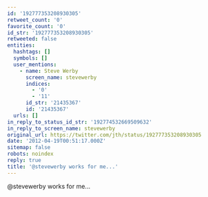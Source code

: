 ```yaml
---
id: '192777353208930305'
retweet_count: '0'
favorite_count: '0'
id_str: '192777353208930305'
retweeted: false
entities:
  hashtags: []
  symbols: []
  user_mentions:
    - name: Steve Werby
      screen_name: stevewerby
      indices:
        - '0'
        - '11'
      id_str: '21435367'
      id: '21435367'
  urls: []
in_reply_to_status_id_str: '192774532669509632'
in_reply_to_screen_name: stevewerby
original_url: https://twitter.com/jth/status/192777353208930305
date: '2012-04-19T00:51:17.000Z'
sitemap: false
robots: noindex
reply: true
title: '@stevewerby works for me...'
---
```


@stevewerby works for me...